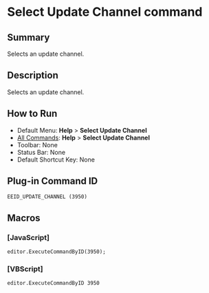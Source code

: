 # Select Update Channel command

## Summary

Selects an update channel.

## Description

Selects an update channel.

## How to Run

- Default Menu: **Help** \> **Select Update Channel**
- [All Commands](../tools/all_commands): **Help** >
**Select Update Channel**
- Toolbar: None
- Status Bar: None
- Default Shortcut Key: None

## Plug-in Command ID

```
EEID_UPDATE_CHANNEL (3950)```

## Macros

### \[JavaScript\]

```
editor.ExecuteCommandByID(3950);
```

### \[VBScript\]

```
editor.ExecuteCommandByID 3950
```
